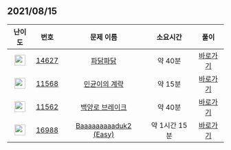 ## 2021/08/15
| 난이도 | 번호 | 문제 이름 | 소요시간 | 풀이 
|:------:|:----:|:---------:|:------:|:------:|
| <img height="25px" width="25px" src="https://static.solved.ac/tier_small/8.svg"/> | [14627](https://www.acmicpc.net/problem/14627) | [파닭파닭](https://www.acmicpc.net/problem/14627) | 약 40분 | [바로가기](https://github.com/MinsangKong/DailyProblem/blob/main/08-15/1.py)| 
| <img height="25px" width="25px" src="https://static.solved.ac/tier_small/10.svg"/> | [11568](https://www.acmicpc.net/problem/11568) | [민균이의 계략](https://www.acmicpc.net/problem/11568) | 약 15분 | [바로가기](https://github.com/MinsangKong/DailyProblem/blob/main/08-15/2.py)|
| <img height="25px" width="25px" src="https://static.solved.ac/tier_small/12.svg"/> | [11562](https://www.acmicpc.net/problem/11562) | [백양로 브레이크](https://www.acmicpc.net/problem/11562) | 약 40분 | [바로가기](https://github.com/MinsangKong/DailyProblem/blob/main/08-15/3-1.py)| 
| <img height="25px" width="25px" src="https://static.solved.ac/tier_small/13.svg"/> | [16988](https://www.acmicpc.net/problem/16988) | [Baaaaaaaaaduk2 (Easy)](https://www.acmicpc.net/problem/16988) | 약 1시간 15분 | [바로가기](https://github.com/MinsangKong/DailyProblem/blob/main/08-15/4-1.py)|